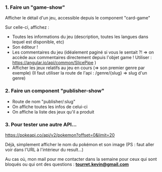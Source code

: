
### 1. Faire un "game-show"

Afficher le détail d'un jeu, accessible depuis le component "card-game"

Sur celle-ci, affichez :
- Toutes les informations du jeu (description, toutes les langues dans lequel est disponible, etc)
- Son éditeur !
- Les commentaires du jeu
(idéalement paginé si vous le sentait ?! => on accède aux commentaires directement depuis l'objet game !
 Utiliser : https://angular.io/api/common/SlicePipe
)
- Afficher les jeux relatifs au jeu en cours (=> son premier genre par exemple)
  (Il faut utiliser la route de l'api : /genre/{slug} => slug d'un genre)

### 2. Faire un component "publisher-show"

- Route de nom "publisher/:slug"
- On affiche toutes les infos de celui-ci
- On affiche la liste des jeux qu'il a produit

### 3. Pour tester une autre API...

https://pokeapi.co/api/v2/pokemon?offset=0&limit=20

Déjà, simplement afficher le nom du pokémon et son image (PS : faut aller voir dans l'URL à l'intérieur du result...)



Au cas où, mon mail pour me contacter dans la semaine pour ceux qui sont bloqués ou qui ont des questions : **tourret.kevin@gmail.com**





